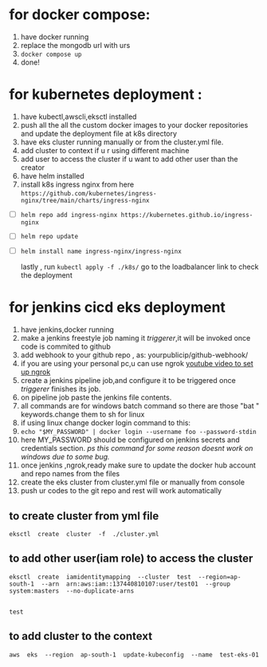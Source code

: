 # for docker compose:

 1. have docker running
 2. replace the mongodb url with urs
 3. `docker compose up`
 4. done!

# for kubernetes deployment :

 1. have kubectl,awscli,eksctl installed
 2. push all the all the custom docker images to your docker repositories and update the deployment file at k8s directory
 3. have eks cluster running manually or from the cluster.yml file.
 4. add cluster to context if u r using different machine
 5. add user to access the cluster if u want to add other user than the creator
 6. have helm installed 
 7. install k8s ingress nginx from here `https://github.com/kubernetes/ingress-nginx/tree/main/charts/ingress-nginx`
 
 - [ ] `helm repo add ingress-nginx https://kubernetes.github.io/ingress-nginx`
 - [ ] `helm repo update`
 - [ ] `helm install name ingress-nginx/ingress-nginx`
 

    lastly , run `kubectl apply -f ./k8s/`
  go to the loadbalancer link to check the deployment

# for jenkins cicd eks deployment

 1. have jenkins,docker running
 2. make a jenkins freestyle job naming it *triggerer*,it will be invoked once code is commited to github
 3. add webhook to your github repo , as: yourpublicip/github-webhook/
 4. if you are using your personal pc,u can use ngrok [youtube video to set up ngrok](https://youtu.be/adVWQc8T9qg)
 5. create a jenkins pipeline job,and configure it to be triggered once *triggerer* finishes its job.
 6. on pipeline job paste the jenkins file contents.
 7. all commands are for windows batch command so there are those "bat " keywords.change them to sh for linux
 8. if using linux change docker login command to this:
 9. `echo "$MY_PASSWORD" | docker login --username foo --password-stdin`
 10. here MY_PASSWORD should be configured on jenkins secrets and credentials section. *ps this command for some reason doesnt work on windows due to some bug.* 
 11. once jenkins ,ngrok,ready make sure to update the docker hub account and repo names from the files
 12. create the eks cluster from cluster.yml file or manually from console
 13. push ur codes to the git repo and rest will work automatically


## to create cluster from yml file

    eksctl  create  cluster  -f  ./cluster.yml
## to add other user(iam role) to access the cluster

    eksctl  create  iamidentitymapping  --cluster  test  --region=ap-south-1  --arn  arn:aws:iam::137440810107:user/test01  --group  system:masters  --no-duplicate-arns


    test

## to add cluster to the context

    aws  eks  --region  ap-south-1  update-kubeconfig  --name  test-eks-01
    
